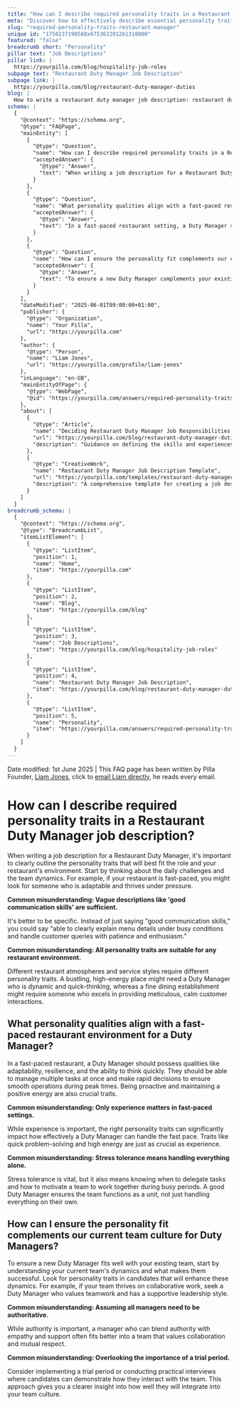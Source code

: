 ```yaml
---
title: "How can I describe required personality traits in a Restaurant Duty Manager job description?"
meta: "Discover how to effectively describe essential personality traits for a Restaurant Duty Manager, ensuring a perfect fit for your team and service style."
slug: "required-personality-traits-restaurant-manager"
unique id: "1750237190568x675362201261310000"
featured: "false"
breadcrumb short: "Personality"
pillar text: "Job Descriptions"
pillar link: |
  https://yourpilla.com/blog/hospitality-job-roles
subpage text: "Restaurant Duty Manager Job Description"
subpage link: |
  https://yourpilla.com/blog/restaurant-duty-manager-duties
blog: |
  How to write a restaurant duty manager job description: restaurant duty manager job description template included.
schema: |
  {
    "@context": "https://schema.org",
    "@type": "FAQPage",
    "mainEntity": [
      {
        "@type": "Question",
        "name": "How can I describe required personality traits in a Restaurant Duty Manager job description?",
        "acceptedAnswer": {
          "@type": "Answer",
          "text": "When writing a job description for a Restaurant Duty Manager, clearly outline the personality traits essential for the role. Consider your restaurant's pace and team dynamics. For example, for a fast-paced restaurant, look for candidates who are adaptable and thrive under pressure. Be specific; instead of saying someone has 'good communication skills,' describe how they should handle busy conditions and customer queries with patience and enthusiasm."
        }
      },
      {
        "@type": "Question",
        "name": "What personality qualities align with a fast-paced restaurant environment for a Duty Manager?",
        "acceptedAnswer": {
          "@type": "Answer",
          "text": "In a fast-paced restaurant setting, a Duty Manager should exhibit adaptability, resilience, and quick thinking. They should manage multiple tasks efficiently and make rapid decisions during peak times. Proactivity and maintaining a high energy level are also essential. Stress tolerance is important, but it also involves knowing when to delegate and how to encourage team cooperation."
        }
      },
      {
        "@type": "Question",
        "name": "How can I ensure the personality fit complements our current team culture for Duty Managers?",
        "acceptedAnswer": {
          "@type": "Answer",
          "text": "To ensure a new Duty Manager complements your existing team culture, start by understanding your current team's dynamics. Look for personality traits in candidates that will bolster these dynamics. If your team excels in collaborative work, seek a Duty Manager who values teamwork and supportive leadership. Consider implementing a trial period to observe how candidates interact with the team."
        }
      }
    ],
    "dateModified": "2025-06-01T09:00:00+01:00",
    "publisher": {
      "@type": "Organization",
      "name": "Your Pilla",
      "url": "https://yourpilla.com"
    },
    "author": {
      "@type": "Person",
      "name": "Liam Jones",
      "url": "https://yourpilla.com/profile/liam-jones"
    },
    "inLanguage": "en-GB",
    "mainEntityOfPage": {
      "@type": "WebPage",
      "@id": "https://yourpilla.com/answers/required-personality-traits-restaurant-manager"
    },
    "about": [
      {
        "@type": "Article",
        "name": "Deciding Restaurant Duty Manager Job Responsibilities and Skills",
        "url": "https://yourpilla.com/blog/restaurant-duty-manager-duties",
        "description": "Guidance on defining the skills and experiences necessary for a Restaurant Duty Manager."
      },
      {
        "@type": "CreativeWork",
        "name": "Restaurant Duty Manager Job Description Template",
        "url": "https://yourpilla.com/templates/restaurant-duty-manager-job-description",
        "description": "A comprehensive template for creating a job description for a Restaurant Duty Manager, outlining required skills and traits."
      }
    ]
  }
breadcrumb_schema: |
  {
    "@context": "https://schema.org",
    "@type": "BreadcrumbList",
    "itemListElement": [
      {
        "@type": "ListItem",
        "position": 1,
        "name": "Home",
        "item": "https://yourpilla.com"
      },
      {
        "@type": "ListItem",
        "position": 2,
        "name": "Blog",
        "item": "https://yourpilla.com/blog"
      },
      {
        "@type": "ListItem",
        "position": 3,
        "name": "Job Descriptions",
        "item": "https://yourpilla.com/blog/hospitality-job-roles"
      },
      {
        "@type": "ListItem",
        "position": 4,
        "name": "Restaurant Duty Manager Job Description",
        "item": "https://yourpilla.com/blog/restaurant-duty-manager-duties"
      },
      {
        "@type": "ListItem",
        "position": 5,
        "name": "Personality",
        "item": "https://yourpilla.com/answers/required-personality-traits-restaurant-manager"
      }
    ]
  }
---
```


Date modified: 1st June 2025 | This FAQ page has been written by Pilla Founder, [Liam Jones](https://yourpilla.com/profile/liam-jones), click to [email Liam directly](https://mailto:liam@yourpilla.com), he reads every email.

# How can I describe required personality traits in a Restaurant Duty Manager job description?

When writing a job description for a Restaurant Duty Manager, it's important to clearly outline the personality traits that will best fit the role and your restaurant's environment. Start by thinking about the daily challenges and the team dynamics. For example, if your restaurant is fast-paced, you might look for someone who is adaptable and thrives under pressure.

**Common misunderstanding: Vague descriptions like 'good communication skills' are sufficient.**

It's better to be specific. Instead of just saying "good communication skills," you could say "able to clearly explain menu details under busy conditions and handle customer queries with patience and enthusiasm."

**Common misunderstanding: All personality traits are suitable for any restaurant environment.**

Different restaurant atmospheres and service styles require different personality traits. A bustling, high-energy place might need a Duty Manager who is dynamic and quick-thinking, whereas a fine dining establishment might require someone who excels in providing meticulous, calm customer interactions.

## What personality qualities align with a fast-paced restaurant environment for a Duty Manager?

In a fast-paced restaurant, a Duty Manager should possess qualities like adaptability, resilience, and the ability to think quickly. They should be able to manage multiple tasks at once and make rapid decisions to ensure smooth operations during peak times. Being proactive and maintaining a positive energy are also crucial traits.

**Common misunderstanding: Only experience matters in fast-paced settings.**

While experience is important, the right personality traits can significantly impact how effectively a Duty Manager can handle the fast pace. Traits like quick problem-solving and high energy are just as crucial as experience.

**Common misunderstanding: Stress tolerance means handling everything alone.**

Stress tolerance is vital, but it also means knowing when to delegate tasks and how to motivate a team to work together during busy periods. A good Duty Manager ensures the team functions as a unit, not just handling everything on their own.

## How can I ensure the personality fit complements our current team culture for Duty Managers?

To ensure a new Duty Manager fits well with your existing team, start by understanding your current team's dynamics and what makes them successful. Look for personality traits in candidates that will enhance these dynamics. For example, if your team thrives on collaborative work, seek a Duty Manager who values teamwork and has a supportive leadership style.

**Common misunderstanding: Assuming all managers need to be authoritative.**

While authority is important, a manager who can blend authority with empathy and support often fits better into a team that values collaboration and mutual respect.

**Common misunderstanding: Overlooking the importance of a trial period.**

Consider implementing a trial period or conducting practical interviews where candidates can demonstrate how they interact with the team. This approach gives you a clearer insight into how well they will integrate into your team culture.
